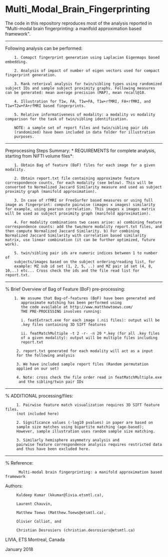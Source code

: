# Multi_Modal_Brain_Fingerprinting

The code in this repository reproduces most of the analysis reported in "Multi-modal brain fingerprinting: a manifold approximation based framework".

__________________________________________________________________
Following analysis can be performed:
                
        1. Comapct fingerprint generation using Laplacian Eigenmaps based embedding.
        
        2. Analysis of impact of number of eigen vectors used for compact fingerprint generation.
        
        3. Rank reterival analysis for twin/sibling types using randomized subject IDs and sample subject proximity graphs. Following measures can be generated: mean average precision (MAP), mean recall@10.
        
        4. Illustration for T1w, FA, T1w+FA, T1w+rfMRI, FA+rfMRI, and T1w+T2w+FA+rfMRI based fingerprints.
        
        5. Relative informativeness of modality: a modality vs modality comparison for the task of twin/sibling identification.

        NOTE: a sample set of report files and twin/sibling pair ids
        (randomized) have been included in data folder for illustration
        purposes. 
__________________________________________________________________
Preprocessing Steps Summary:
        * REQUIREMENTS for complete analysis, starting from NiFTI volume files*: 
        
        1. Obtain Bag of feature (BoF) files for each image for a given modality.
        
        2. Obtain report.txt file containing approximate feature correspondence counts, for each modality (see below). This will be converted to Normalized Jaccard Similarity measure and used as subject proximity graph (manifold approximation).
        
        3. In case of rfMRI or FreeSurfer based measures or using full image as fingerprint: compute pairwise (images x images) similarity for example, using pearson correlation. This images x images matrix will be used as subject proximity graph (manifold approximation).
        
        4. For modality combinations two cases arise: a) combining feature correspondence counts: add the two/more modality report.txt files, and then compute Normalized Jaccard Similarity. b) For combining Normalized Jaccard Similarity with correlation based similarity matrix, use linear combination (it can be further optimized, future work). 
        
        5. twin/sibling pair ids are numeric indices between 1 to number of
        subjects/images based on the subject ordering/reading list, for
        example: MZ sub id set (1, 2, 5, ..) and MZ pair id set (4, 8, 10,..) etc... Cross check the ids and the file read list for report.txt.
        
        
__________________________________________________________________
%
Brief Overview of Bag of Feature (BoF) pre-processing:

        1. We assume that Bag-of-features (BoF) have been generated and 
           approximate matching has been performed using 
           the code available at http://www.matthewtoews.com/ 
           THE PRE-PROCESSING involves running:
           
           i. featExtract.exe for each image (.nii files): output will be
           .key files containing 3D SIFT features
           
           ii. featMatchMultiple -t 2 -r- -n 20 *.key (for all .key files
           of a given modality): output will be multiple files including
           report.txt
           
         2. report.txt generated for each modality will act as a input
         for the following analysis
         
         3. We have included sample report files (Random permutation
         applied on our set)
         
         4. Note: cross check the file order read in featMatchMultiple.exe 
          and the sibling/twin pair IDs

__________________________________________________________________
%
 ADDITIONAL processing/files:
 
         1. Pairwise feature match visualization requires 3D SIFT feature files.
         (not included here)
         
         2. Significance values (-log10 pvalues) in paper are based on
         sample size matches using bipartite matching (age-based);         
         However, sample illustration uses random sample size matching.
         
         3. Similarly hemisphere asymmetry analysis and 
         pairwise feature correspondence analysis requires restricted data
         and thus have been excluded here.  


__________________________________________________________________
%
Reference: 

          Multi-modal brain fingerprinting: a manifold approximation based framework
          
Authors: 

         Kuldeep Kumar (kkumar@livia.etsmtl.ca), 
         
         Laurent Chauvin,
         
         Matthew Toews (Matthew.Toews@etsmtl.ca),
         
         Olivier Colliot, and 
         
         Christian Desrosiers (christian.desrosiers@etsmtl.ca)
    
LIVIA, ETS Montreal, Canada

January 2018
